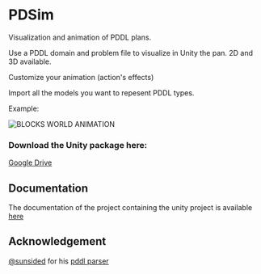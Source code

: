 # PDSim
Visualization and animation of PDDL plans.

Use a PDDL domain and problem file to visualize in Unity the pan. 2D  and 3D available.

Customize your animation (action's effects)

Import all the models you want to repesent PDDL types.

Example:

![BLOCKS WORLD ANIMATION](https://drive.google.com/file/d/153qJXQryPKvpsVNyTbYkB_XDcD4sa98b/view?usp=share_link)

### Download the Unity package here:
[Google Drive](https://drive.google.com/file/d/1XtCHacrDe1JpxxFB-zmvDv4xmHE8vnGu/view?usp=sharing)


## Documentation
The documentation of the project containing the unity project is available [here](https://docs.google.com/document/d/1vBPuKCpab_yow1uSjSZyELfBAA3isySp8ECWjnVoWls/edit?usp=sharing) 

## Acknowledgement
[@sunsided](https://github.com/sunsided) for his [pddl parser](https://github.com/sunsided/pddl)
